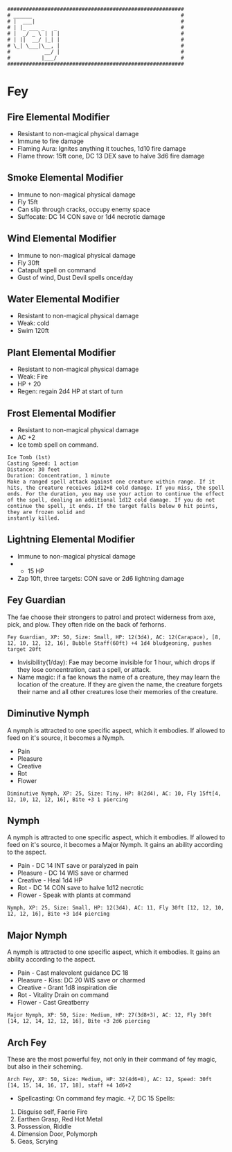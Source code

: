 ```
#########################################################
# ______                                                #
# |  ___|                                               #
# | |_ ___ _   _                                        #
# |  _/ _ \ | | |                                       #
# | ||  __/ |_| |                                       #
# \_| \___|\__, |                                       #
#           __/ |                                       #
#          |___/                                        #
#########################################################
```
# Fey

## Fire Elemental Modifier
- Resistant to non-magical physical damage
- Immune to fire damage
- Flaming Aura: Ignites anything it touches, 1d10 fire damage
- Flame throw: 15ft cone, DC 13 DEX save to halve 3d6 fire damage

## Smoke Elemental Modifier
- Immune to non-magical physical damage
- Fly 15ft
- Can slip through cracks, occupy enemy space
- Suffocate: DC 14 CON save or 1d4 necrotic damage

## Wind Elemental Modifier
- Immune to non-magical physical damage
- Fly 30ft
- Catapult spell on command
- Gust of wind, Dust Devil spells once/day


## Water Elemental Modifier
- Resistant to non-magical physical damage
- Weak: cold
- Swim 120ft

## Plant Elemental Modifier
- Resistant to non-magical physical damage
- Weak: Fire
- HP + 20
- Regen: regain 2d4 HP at start of turn

## Frost Elemental Modifier
- Resistant to non-magical physical damage
- AC +2
- Ice tomb spell on command.
```
Ice Tomb (1st)
Casting Speed: 1 action
Distance: 30 feet
Duration: Concentration, 1 minute
Make a ranged spell attack against one creature within range. If it hits, the creature receives 1d12+8 cold damage. If you miss, the spell ends. For the duration, you may use your action to continue the effect of the spell, dealing an additional 1d12 cold damage. If you do not continue the spell, it ends. If the target falls below 0 hit points, they are frozen solid and
instantly killed.
```

## Lightning Elemental Modifier
- Immune to non-magical physical damage
- + 15 HP
- Zap 10ft, three targets: CON save or 2d6 lightning damage


## Fey Guardian
The fae choose their strongers to patrol and protect widerness from axe, pick, and plow. They often ride on the back of ferhorns.

`Fey Guardian, XP: 50, Size: Small, HP: 12(3d4), AC: 12(Carapace), [8, 12, 10, 12, 12, 16], Bubble Staff(60ft) +4 1d4 bludgeoning, pushes target 20ft`
- Invisibility(1/day): Fae may become invisible for 1 hour, which drops if they lose concentration, cast a spell, or attack.
- Name magic: if a fae knows the name of a creature, they may learn the location of the creature. If they are given the name, the creature forgets their name and all other creatures lose their memories of the creature.

## Diminutive Nymph
A nymph is attracted to one specific aspect, which it embodies. If allowed to feed on it's source, it becomes a Nymph.
- Pain
- Pleasure
- Creative
- Rot
- Flower

`Diminutive Nymph, XP: 25, Size: Tiny, HP: 8(2d4), AC: 10, Fly 15ft[4, 12, 10, 12, 12, 16], Bite +3 1 piercing`

## Nymph
A nymph is attracted to one specific aspect, which it embodies. If allowed to feed on it's source, it becomes a Major Nymph. It gains an ability according to the aspect.
- Pain - DC 14 INT save or paralyzed in pain
- Pleasure - DC 14 WIS save or charmed
- Creative - Heal 1d4 HP
- Rot - DC 14 CON save to halve 1d12 necrotic 
- Flower - Speak with plants at command

`Nymph, XP: 25, Size: Small, HP: 12(3d4), AC: 11, Fly 30ft [12, 12, 10, 12, 12, 16], Bite +3 1d4 piercing`

## Major Nymph
A nymph is attracted to one specific aspect, which it embodies. It gains an ability according to the aspect.
- Pain - Cast malevolent guidance DC 18
- Pleasure - Kiss: DC 20 WIS save or charmed
- Creative - Grant 1d8 inspiration die
- Rot - Vitality Drain on command
- Flower - Cast Greatberry

`Major Nymph, XP: 50, Size: Medium, HP: 27(3d8+3), AC: 12, Fly 30ft [14, 12, 14, 12, 12, 16], Bite +3 2d6 piercing`

## Arch Fey
These are the most powerful fey, not only in their command of fey magic, but also in their scheming.

`Arch Fey, XP: 50, Size: Medium, HP: 32(4d6+8), AC: 12, Speed: 30ft [14, 15, 14, 16, 17, 18], staff +4 1d6+2`
- Spellcasting: On command fey magic. +7, DC 15 Spells:
1. Disguise self, Faerie Fire
2. Earthen Grasp, Red Hot Metal
3. Possession, Riddle
4. Dimension Door, Polymorph
5. Geas, Scrying